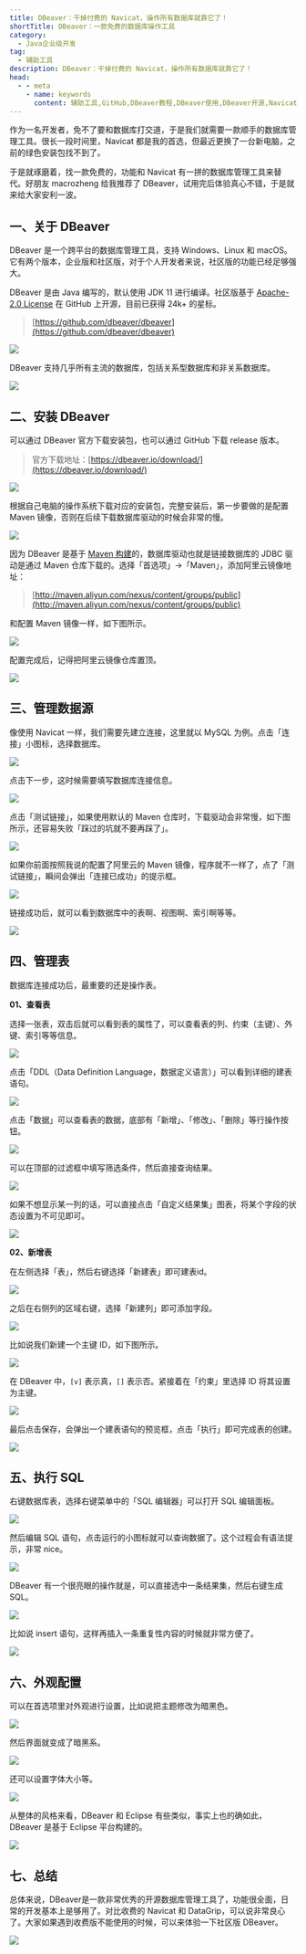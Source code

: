 ```yaml
---
title: DBeaver：干掉付费的 Navicat，操作所有数据库就靠它了！
shortTitle: DBeaver：一款免费的数据库操作工具
category:
  - Java企业级开发
tag:
  - 辅助工具
description: DBeaver：干掉付费的 Navicat，操作所有数据库就靠它了！
head:
  - - meta
    - name: keywords
      content: 辅助工具,GitHub,DBeaver教程,DBeaver使用,DBeaver开源,Navicat DBeaver,Java企业级开发
---
```



作为一名开发者，免不了要和数据库打交道，于是我们就需要一款顺手的数据库管理工具。很长一段时间里，Navicat 都是我的首选，但最近更换了一台新电脑，之前的绿色安装包找不到了。

于是就琢磨着，找一款免费的，功能和 Navicat 有一拼的数据库管理工具来替代。好朋友 macrozheng 给我推荐了 DBeaver，试用完后体验真心不错，于是就来给大家安利一波。

## 一、关于 DBeaver

DBeaver 是一个跨平台的数据库管理工具，支持 Windows、Linux 和 macOS。它有两个版本，企业版和社区版，对于个人开发者来说，社区版的功能已经足够强大。

DBeaver 是由 Java 编写的，默认使用 JDK 11 进行编译。社区版基于 [Apache-2.0 License](https://github.com/dbeaver/dbeaver/blob/devel/LICENSE.md) 在 GitHub 上开源，目前已获得 24k+ 的星标。

>[https://github.com/dbeaver/dbeaver](https://github.com/dbeaver/dbeaver)

![](https://cdn.tobebetterjavaer.com/tobebetterjavaer/images/gongju/DBeaver-1.png)

DBeaver 支持几乎所有主流的数据库，包括关系型数据库和非关系数据库。

![](https://cdn.tobebetterjavaer.com/tobebetterjavaer/images/gongju/DBeaver-2.png)

## 二、安装 DBeaver

可以通过 DBeaver 官方下载安装包，也可以通过 GitHub 下载 release 版本。

>官方下载地址：[https://dbeaver.io/download/](https://dbeaver.io/download/)

![](https://cdn.tobebetterjavaer.com/tobebetterjavaer/images/gongju/DBeaver-3.png)

根据自己电脑的操作系统下载对应的安装包，完整安装后，第一步要做的是配置 Maven 镜像，否则在后续下载数据库驱动的时候会非常的慢。

![](https://cdn.tobebetterjavaer.com/tobebetterjavaer/images/gongju/DBeaver-4.png)


因为 DBeaver 是基于 [Maven 构建](https://github.com/itwanger/toBeBetterJavaer/blob/master/docs/maven/maven.md)的，数据库驱动也就是链接数据库的 JDBC 驱动是通过 Maven 仓库下载的。选择「首选项」→「Maven」，添加阿里云镜像地址：

>[http://maven.aliyun.com/nexus/content/groups/public](http://maven.aliyun.com/nexus/content/groups/public)

和配置 Maven 镜像一样，如下图所示。


![](https://cdn.tobebetterjavaer.com/tobebetterjavaer/images/gongju/DBeaver-5.png)

配置完成后，记得把阿里云镜像仓库置顶。

![](https://cdn.tobebetterjavaer.com/tobebetterjavaer/images/gongju/DBeaver-6.png)


## 三、管理数据源

像使用 Navicat 一样，我们需要先建立连接，这里就以 MySQL 为例。点击「连接」小图标，选择数据库。

![](https://cdn.tobebetterjavaer.com/tobebetterjavaer/images/gongju/DBeaver-7.png)

点击下一步，这时候需要填写数据库连接信息。

![](https://cdn.tobebetterjavaer.com/tobebetterjavaer/images/gongju/DBeaver-8.png)

点击「测试链接」，如果使用默认的 Maven 仓库时，下载驱动会非常慢，如下图所示，还容易失败「踩过的坑就不要再踩了」。

![](https://cdn.tobebetterjavaer.com/tobebetterjavaer/images/gongju/DBeaver-9.png)

如果你前面按照我说的配置了阿里云的 Maven 镜像，程序就不一样了，点了「测试链接」，瞬间会弹出「连接已成功」的提示框。

![](https://cdn.tobebetterjavaer.com/tobebetterjavaer/images/gongju/DBeaver-10.png)

链接成功后，就可以看到数据库中的表啊、视图啊、索引啊等等。

![](https://cdn.tobebetterjavaer.com/tobebetterjavaer/images/gongju/DBeaver-11.png)

## 四、管理表

数据库连接成功后，最重要的还是操作表。

**01、查看表**

选择一张表，双击后就可以看到表的属性了，可以查看表的列、约束（主键）、外键、索引等等信息。

![](https://cdn.tobebetterjavaer.com/tobebetterjavaer/images/gongju/DBeaver-12.png)

点击「DDL（Data Definition Language，数据定义语言）」可以看到详细的建表语句。

![](https://cdn.tobebetterjavaer.com/tobebetterjavaer/images/gongju/DBeaver-13.png)

点击「数据」可以查看表的数据，底部有「新增」、「修改」、「删除」等行操作按钮。

![](https://cdn.tobebetterjavaer.com/tobebetterjavaer/images/gongju/DBeaver-14.png)

可以在顶部的过滤框中填写筛选条件，然后直接查询结果。

![](https://cdn.tobebetterjavaer.com/tobebetterjavaer/images/gongju/DBeaver-15.png)

如果不想显示某一列的话，可以直接点击「自定义结果集」图表，将某个字段的状态设置为不可见即可。

![](https://cdn.tobebetterjavaer.com/tobebetterjavaer/images/gongju/DBeaver-16.png)

**02、新增表**

在左侧选择「表」，然后右键选择「新建表」即可建表id。

![](https://cdn.tobebetterjavaer.com/tobebetterjavaer/images/gongju/DBeaver-17.png)

之后在右侧列的区域右键，选择「新建列」即可添加字段。

![](https://cdn.tobebetterjavaer.com/tobebetterjavaer/images/gongju/DBeaver-18.png)

比如说我们新建一个主键 ID，如下图所示。

![](https://cdn.tobebetterjavaer.com/tobebetterjavaer/images/gongju/DBeaver-19.png)

在 DBeaver 中，`[v]` 表示真，`[]` 表示否。紧接着在「约束」里选择 ID 将其设置为主键。

![](https://cdn.tobebetterjavaer.com/tobebetterjavaer/images/gongju/DBeaver-20.png)

最后点击保存，会弹出一个建表语句的预览框，点击「执行」即可完成表的创建。

![](https://cdn.tobebetterjavaer.com/tobebetterjavaer/images/gongju/DBeaver-21.png)

## 五、执行 SQL

右键数据库表，选择右键菜单中的「SQL 编辑器」可以打开 SQL 编辑面板。

![](https://cdn.tobebetterjavaer.com/tobebetterjavaer/images/gongju/DBeaver-22.png)

然后编辑 SQL 语句，点击运行的小图标就可以查询数据了。这个过程会有语法提示，非常 nice。

![](https://cdn.tobebetterjavaer.com/tobebetterjavaer/images/gongju/DBeaver-23.png)

DBeaver 有一个很亮眼的操作就是，可以直接选中一条结果集，然后右键生成 SQL。

![](https://cdn.tobebetterjavaer.com/tobebetterjavaer/images/gongju/DBeaver-24.png)

比如说 insert 语句，这样再插入一条重复性内容的时候就非常方便了。

![](https://cdn.tobebetterjavaer.com/tobebetterjavaer/images/gongju/DBeaver-25.png)

## 六、外观配置

可以在首选项里对外观进行设置，比如说把主题修改为暗黑色。

![](https://cdn.tobebetterjavaer.com/tobebetterjavaer/images/gongju/DBeaver-26.png)

然后界面就变成了暗黑系。

![](https://cdn.tobebetterjavaer.com/tobebetterjavaer/images/gongju/DBeaver-27.png)

还可以设置字体大小等。

![](https://cdn.tobebetterjavaer.com/tobebetterjavaer/images/gongju/DBeaver-28.png)

从整体的风格来看，DBeaver 和 Eclipse 有些类似，事实上也的确如此，DBeaver 是基于 Eclipse 平台构建的。

![](https://cdn.tobebetterjavaer.com/tobebetterjavaer/images/gongju/DBeaver-29.png)

## 七、总结

总体来说，DBeaver是一款非常优秀的开源数据库管理工具了，功能很全面，日常的开发基本上是够用了。对比收费的 Navicat 和 DataGrip，可以说非常良心了。大家如果遇到收费版不能使用的时候，可以来体验一下社区版 DBeaver。

![](https://cdn.tobebetterjavaer.com/tobebetterjavaer/images/xingbiaogongzhonghao.png)